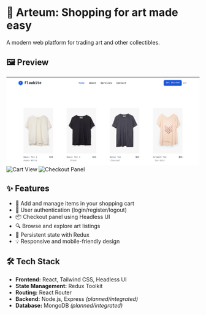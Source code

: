 # 🎨 Arteum: Shopping for art made easy

A modern web platform for trading art and other collectibles.

## 🖼️ Preview

![Homepage](./screenshots/homepage.png)
![Cart View](./screenshots/cart.png)
![Checkout Panel](./screenshots/checkout.png)

## ✨ Features

- 🛒 Add and manage items in your shopping cart
- 👤 User authentication (login/register/logout)
- 📦 Checkout panel using Headless UI
- 🔍 Browse and explore art listings
- 🔄 Persistent state with Redux
- 💡 Responsive and mobile-friendly design

## 🛠️ Tech Stack

- **Frontend:** React, Tailwind CSS, Headless UI
- **State Management:** Redux Toolkit
- **Routing:** React Router
- **Backend:** Node.js, Express _(planned/integrated)_
- **Database:** MongoDB _(planned/integrated)_
